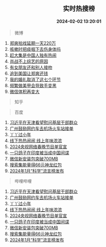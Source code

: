 <div align="center"><h2>实时热搜榜</h2><h4>2024-02-02 13:20:01</h4></div>

> 微博  

1. [郑爽拍戏延期一天220万](https://s.weibo.com/weibo?q=%23%E9%83%91%E7%88%BD%E6%8B%8D%E6%88%8F%E5%BB%B6%E6%9C%9F%E4%B8%80%E5%A4%A9220%E4%B8%87%23&t=31&band_rank=1&Refer=top)<br />
2. [咳嗽时把痰咽下去伤身体吗](https://s.weibo.com/weibo?q=%E5%92%B3%E5%97%BD%E6%97%B6%E6%8A%8A%E7%97%B0%E5%92%BD%E4%B8%8B%E5%8E%BB%E4%BC%A4%E8%BA%AB%E4%BD%93%E5%90%97&t=31&band_rank=2&Refer=top)<br />
3. [赶大集是中国人独有热闹](https://s.weibo.com/weibo?q=%23%E8%B5%B6%E5%A4%A7%E9%9B%86%E6%98%AF%E4%B8%AD%E5%9B%BD%E4%BA%BA%E7%8B%AC%E6%9C%89%E7%83%AD%E9%97%B9%23&t=31&band_rank=3&Refer=top)<br />
4. [肖战不上综艺的原因](https://s.weibo.com/weibo?q=%23%E8%82%96%E6%88%98%E4%B8%8D%E4%B8%8A%E7%BB%BC%E8%89%BA%E7%9A%84%E5%8E%9F%E5%9B%A0%23&t=31&band_rank=4&Refer=top)<br />
5. [有女朋友还和别人接吻](https://s.weibo.com/weibo?q=%E6%9C%89%E5%A5%B3%E6%9C%8B%E5%8F%8B%E8%BF%98%E5%92%8C%E5%88%AB%E4%BA%BA%E6%8E%A5%E5%90%BB&t=31&band_rank=5&Refer=top)<br />
6. [追到美国让郑爽还钱](https://s.weibo.com/weibo?q=%23%E8%BF%BD%E5%88%B0%E7%BE%8E%E5%9B%BD%E8%AE%A9%E9%83%91%E7%88%BD%E8%BF%98%E9%92%B1%23&t=31&band_rank=6&Refer=top)<br />
7. [我的婚礼取消了这七个环节](https://s.weibo.com/weibo?q=%23%E6%88%91%E7%9A%84%E5%A9%9A%E7%A4%BC%E5%8F%96%E6%B6%88%E4%BA%86%E8%BF%99%E4%B8%83%E4%B8%AA%E7%8E%AF%E8%8A%82%23&t=31&band_rank=7&Refer=top)<br />
8. [频繁做美甲会导致手变黑](https://s.weibo.com/weibo?q=%E9%A2%91%E7%B9%81%E5%81%9A%E7%BE%8E%E7%94%B2%E4%BC%9A%E5%AF%BC%E8%87%B4%E6%89%8B%E5%8F%98%E9%BB%91&t=31&band_rank=8&Refer=top)<br />
9. [微信体积再变大](https://s.weibo.com/weibo?q=%23%E5%BE%AE%E4%BF%A1%E4%BD%93%E7%A7%AF%E5%86%8D%E5%8F%98%E5%A4%A7%23&t=31&band_rank=9&Refer=top)<br />

> 知乎  


> 百度  

1. [习近平在天津看望慰问基层干部群众](https://www.baidu.com/s?wd=%E4%B9%A0%E8%BF%91%E5%B9%B3%E5%9C%A8%E5%A4%A9%E6%B4%A5%E7%9C%8B%E6%9C%9B%E6%85%B0%E9%97%AE%E5%9F%BA%E5%B1%82%E5%B9%B2%E9%83%A8%E7%BE%A4%E4%BC%97&sa=fyb_news&rsv_dl=fyb_news)<br />
2. [广州鼓励网约车去机场火车站接单](https://www.baidu.com/s?wd=%E5%B9%BF%E5%B7%9E%E9%BC%93%E5%8A%B1%E7%BD%91%E7%BA%A6%E8%BD%A6%E5%8E%BB%E6%9C%BA%E5%9C%BA%E7%81%AB%E8%BD%A6%E7%AB%99%E6%8E%A5%E5%8D%95&sa=fyb_news&rsv_dl=fyb_news)<br />
3. [丫丫过小年](https://www.baidu.com/s?wd=%E4%B8%AB%E4%B8%AB%E8%BF%87%E5%B0%8F%E5%B9%B4&sa=fyb_news&rsv_dl=fyb_news)<br />
4. [线下热热闹闹 线上年味浓浓](https://www.baidu.com/s?wd=%E7%BA%BF%E4%B8%8B%E7%83%AD%E7%83%AD%E9%97%B9%E9%97%B9+%E7%BA%BF%E4%B8%8A%E5%B9%B4%E5%91%B3%E6%B5%93%E6%B5%93&sa=fyb_news&rsv_dl=fyb_news)<br />
5. [2024央视网络春晚节目单官宣](https://www.baidu.com/s?wd=2024%E5%A4%AE%E8%A7%86%E7%BD%91%E7%BB%9C%E6%98%A5%E6%99%9A%E8%8A%82%E7%9B%AE%E5%8D%95%E5%AE%98%E5%AE%A3&sa=fyb_news&rsv_dl=fyb_news)<br />
6. [一只鸽子在印度被当成中国间谍](https://www.baidu.com/s?wd=%E4%B8%80%E5%8F%AA%E9%B8%BD%E5%AD%90%E5%9C%A8%E5%8D%B0%E5%BA%A6%E8%A2%AB%E5%BD%93%E6%88%90%E4%B8%AD%E5%9B%BD%E9%97%B4%E8%B0%8D&sa=fyb_news&rsv_dl=fyb_news)<br />
7. [微信新安装包突破700MB](https://www.baidu.com/s?wd=%E5%BE%AE%E4%BF%A1%E6%96%B0%E5%AE%89%E8%A3%85%E5%8C%85%E7%AA%81%E7%A0%B4700MB&sa=fyb_news&rsv_dl=fyb_news)<br />
8. [搜索集能量得66元神龙红包](https://www.baidu.com/s?wd=%E6%90%9C%E7%B4%A2%E9%9B%86%E8%83%BD%E9%87%8F%E5%BE%9766%E5%85%83%E7%A5%9E%E9%BE%99%E7%BA%A2%E5%8C%85&sa=fyb_news&rsv_dl=fyb_news)<br />
9. [2024年1月“科学”流言榜发布](https://www.baidu.com/s?wd=2024%E5%B9%B41%E6%9C%88%E2%80%9C%E7%A7%91%E5%AD%A6%E2%80%9D%E6%B5%81%E8%A8%80%E6%A6%9C%E5%8F%91%E5%B8%83&sa=fyb_news&rsv_dl=fyb_news)<br />

> 哔哩哔哩  

1. [习近平在天津看望慰问基层干部群众](https://www.baidu.com/s?wd=%E4%B9%A0%E8%BF%91%E5%B9%B3%E5%9C%A8%E5%A4%A9%E6%B4%A5%E7%9C%8B%E6%9C%9B%E6%85%B0%E9%97%AE%E5%9F%BA%E5%B1%82%E5%B9%B2%E9%83%A8%E7%BE%A4%E4%BC%97&sa=fyb_news&rsv_dl=fyb_news)<br />
2. [广州鼓励网约车去机场火车站接单](https://www.baidu.com/s?wd=%E5%B9%BF%E5%B7%9E%E9%BC%93%E5%8A%B1%E7%BD%91%E7%BA%A6%E8%BD%A6%E5%8E%BB%E6%9C%BA%E5%9C%BA%E7%81%AB%E8%BD%A6%E7%AB%99%E6%8E%A5%E5%8D%95&sa=fyb_news&rsv_dl=fyb_news)<br />
3. [丫丫过小年](https://www.baidu.com/s?wd=%E4%B8%AB%E4%B8%AB%E8%BF%87%E5%B0%8F%E5%B9%B4&sa=fyb_news&rsv_dl=fyb_news)<br />
4. [线下热热闹闹 线上年味浓浓](https://www.baidu.com/s?wd=%E7%BA%BF%E4%B8%8B%E7%83%AD%E7%83%AD%E9%97%B9%E9%97%B9+%E7%BA%BF%E4%B8%8A%E5%B9%B4%E5%91%B3%E6%B5%93%E6%B5%93&sa=fyb_news&rsv_dl=fyb_news)<br />
5. [2024央视网络春晚节目单官宣](https://www.baidu.com/s?wd=2024%E5%A4%AE%E8%A7%86%E7%BD%91%E7%BB%9C%E6%98%A5%E6%99%9A%E8%8A%82%E7%9B%AE%E5%8D%95%E5%AE%98%E5%AE%A3&sa=fyb_news&rsv_dl=fyb_news)<br />
6. [一只鸽子在印度被当成中国间谍](https://www.baidu.com/s?wd=%E4%B8%80%E5%8F%AA%E9%B8%BD%E5%AD%90%E5%9C%A8%E5%8D%B0%E5%BA%A6%E8%A2%AB%E5%BD%93%E6%88%90%E4%B8%AD%E5%9B%BD%E9%97%B4%E8%B0%8D&sa=fyb_news&rsv_dl=fyb_news)<br />
7. [微信新安装包突破700MB](https://www.baidu.com/s?wd=%E5%BE%AE%E4%BF%A1%E6%96%B0%E5%AE%89%E8%A3%85%E5%8C%85%E7%AA%81%E7%A0%B4700MB&sa=fyb_news&rsv_dl=fyb_news)<br />
8. [搜索集能量得66元神龙红包](https://www.baidu.com/s?wd=%E6%90%9C%E7%B4%A2%E9%9B%86%E8%83%BD%E9%87%8F%E5%BE%9766%E5%85%83%E7%A5%9E%E9%BE%99%E7%BA%A2%E5%8C%85&sa=fyb_news&rsv_dl=fyb_news)<br />
9. [2024年1月“科学”流言榜发布](https://www.baidu.com/s?wd=2024%E5%B9%B41%E6%9C%88%E2%80%9C%E7%A7%91%E5%AD%A6%E2%80%9D%E6%B5%81%E8%A8%80%E6%A6%9C%E5%8F%91%E5%B8%83&sa=fyb_news&rsv_dl=fyb_news)<br />
